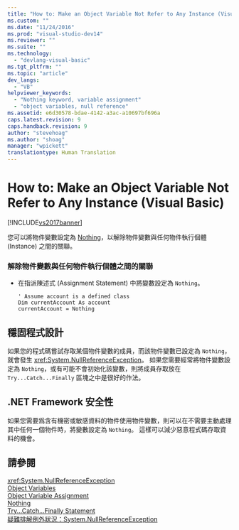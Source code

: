 ```yaml
---
title: "How to: Make an Object Variable Not Refer to Any Instance (Visual Basic) | Microsoft Docs"
ms.custom: ""
ms.date: "11/24/2016"
ms.prod: "visual-studio-dev14"
ms.reviewer: ""
ms.suite: ""
ms.technology: 
  - "devlang-visual-basic"
ms.tgt_pltfrm: ""
ms.topic: "article"
dev_langs: 
  - "VB"
helpviewer_keywords: 
  - "Nothing keyword, variable assignment"
  - "object variables, null reference"
ms.assetid: e6d30578-bdae-4142-a3ac-a10697bf696a
caps.latest.revision: 9
caps.handback.revision: 9
author: "stevehoag"
ms.author: "shoag"
manager: "wpickett"
translationtype: Human Translation
---
```

# How to: Make an Object Variable Not Refer to Any Instance (Visual Basic)
[!INCLUDE[vs2017banner](../../../../csharp/includes/vs2017banner.md)]

您可以將物件變數設定為 [Nothing](../../../../visual-basic/language-reference/nothing.md)，以解除物件變數與任何物件執行個體 \(Instance\) 之間的關聯。  
  
### 解除物件變數與任何物件執行個體之間的關聯  
  
-   在指派陳述式 \(Assignment Statement\) 中將變數設定為 `Nothing`。  
  
    ```  
    ' Assume account is a defined class  
    Dim currentAccount As account  
    currentAccount = Nothing  
    ```  
  
## 穩固程式設計  
 如果您的程式碼嘗試存取某個物件變數的成員，而該物件變數已設定為 `Nothing`，就會發生 <xref:System.NullReferenceException>。  如果您需要經常將物件變數設定為 `Nothing`，或有可能不會初始化該變數，則將成員存取放在 `Try...Catch...Finally` 區塊之中是很好的作法。  
  
## .NET Framework 安全性  
 如果您需要爲含有機密或敏感資料的物件使用物件變數，則可以在不需要主動處理其中任何一個物件時，將變數設定為 `Nothing`。  這樣可以減少惡意程式碼存取資料的機會。  
  
## 請參閱  
 <xref:System.NullReferenceException>   
 [Object Variables](../../../../visual-basic/programming-guide/language-features/variables/object-variables.md)   
 [Object Variable Assignment](../../../../visual-basic/programming-guide/language-features/variables/object-variable-assignment.md)   
 [Nothing](../../../../visual-basic/language-reference/nothing.md)   
 [Try...Catch...Finally Statement](../../../../visual-basic/language-reference/statements/try-catch-finally-statement.md)   
 [疑難排解例外狀況：System.NullReferenceException](../Topic/Troubleshooting%20Exceptions:%20System.NullReferenceException.md)